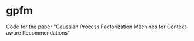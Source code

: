 gpfm
====

Code for the paper "Gaussian Process Factorization Machines  for Context-aware Recommendations"
